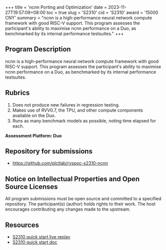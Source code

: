 +++
title = 'ncnn Porting and Optimization'
date = 2023-11-27T19:57:09+08:00
toc = true
slug = 'S2310'
cid = 'S2310'
award = '15000 CNY'
summary = "ncnn is a high-performance neural network compute framework with good RISC-V support. This program assesses the participant's ability to maximise ncnn performance on a Duo, as benchmarked by its internal performance testsuites."
+++

## Program Description

ncnn is a high-performance neural network compute framework with good RISC-V support. This program assesses the participant's ability to maximise ncnn performance on a Duo, as benchmarked by its internal performance testsuites.

## Rubrics

1. Does not produce new failures in regression testing.
2. Makes use of RVV0.7, the TPU, and other compute components available on the Duo.
3. Runs as many benchmark models as possible, noting time elapsed for each.

**Assessment Platform: Duo**

## Repository for submissions

- https://github.com/plctlab/rvspoc-s2310-ncnn

## Notice on Intellectual Properties and Open Source Licenses

All program submissions must be open source and committed to a specified repository. The participant(s) (author) holds rights to their work. The host encourages contributing any changes made to the upstream.

## Resources

- [S2310 quick start live replay](https://www.bilibili.com/video/BV1Ce411b7PT/)
- [S2310 quick start doc](https://github.com/plctlab/rvspoc/blob/main/Docs/S2310/S2310.md)

